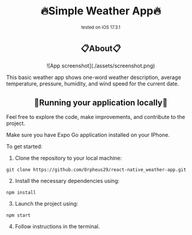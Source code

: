 <h1 align="center">🔥Simple Weather App🔥</h1>

<p align="center">
  <sup>tested on iOS 17.3.1</sup>
</p>

<h2 align="center">📋About📋</h2>

<p align="center">
  ![App screenshot](./assets/screenshot.png)
</p>

This basic weather app shows one-word weather description, average temperature, pressure, humidity, and wind speed for the current date.

<h2 align="center">📌Running your application locally📌</h2>

Feel free to explore the code, make improvements, and contribute to the project.

Make sure you have Expo Go application installed on your IPhone.

To get started:

1. Clone the repository to your local machine:
```
git clone https://github.com/Orpheus29/react-native_weather-app.git
```

2. Install the necessary dependencies using:
```
npm install
```
3. Launch the project using:
```
npm start
```
4. Follow instructions in the terminal.
